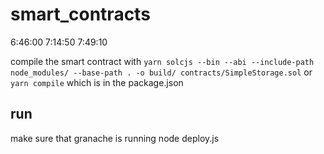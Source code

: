 # smart_contracts

6:46:00
7:14:50
7:49:10

compile the smart contract with
`yarn solcjs --bin --abi --include-path node_modules/ --base-path . -o build/ contracts/SimpleStorage.sol`
or
`yarn compile` which is in the package.json

## run

make sure that granache is running
node deploy.js
